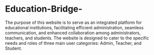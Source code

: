 # Education-Bridge-
The purpose of this website is to serve as an integrated platform for educational institutions, facilitating efficient administration, seamless communication, and enhanced collaboration among administrators, teachers, and students. The website is designed to cater to the specific needs and roles of three main user categories: Admin, Teacher, and Student.

